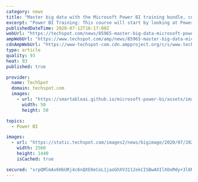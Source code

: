 ```yaml
---
category: news
title: "Master big data with the Microsoft Power BI training bundle, currently 91% off"
excerpt: "Power BI Training: This course will start by looking at Power Query, and how to use this tool to organize and clean our data. If you’ve used Power Query in Excel, then you’ll find it simple ..."
publishedDateTime: 2020-07-12T16:17:00Z
webUrl: "https://techspot.com/news/85965-master-big-data-microsoft-power-bi-training-bundle.html"
ampWebUrl: "https://www.techspot.com/amp/news/85965-master-big-data-microsoft-power-bi-training-bundle.html"
cdnAmpWebUrl: "https://www-techspot-com.cdn.ampproject.org/c/s/www.techspot.com/amp/news/85965-master-big-data-microsoft-power-bi-training-bundle.html"
type: article
quality: 93
heat: 93
published: true

provider:
  name: TechSpot
  domain: techspot.com
  images:
    - url: "https://smartableai.github.io/microsoft-power-bi/assets/images/organizations/techspot.com-50x50.jpg"
      width: 50
      height: 50

topics:
  - Power BI

images:
  - url: "https://static.techspot.com/images2/news/bigimage/2020/07/2020-07-12-image-3.jpg"
    width: 2560
    height: 1440
    isCached: true

secured: "xrpQMlmAx6HbURj4c6nQXE0eCoL1jaoGhXV3112ekCISBwAXIlXOxMdy+3l6N0WQbzOieXbmw00CS87eDiXhykGi5Xt3b/KvUNm3mtTLDEk3CKsyMLKsTRRikjOswJXmklAN4uHkXFxKfxAFxdA/N3jkeDQnYaDNwdjEY1QfLZvSpPNLuHSc6Vfjx725x9OA3NMSCszwFnS9BVYpJWq2D92Z+Ur+PauUE4IyeVT3jlFP2gKnHlUzDGhvzwMkEXM74KoK2HaquHtSDf/GVgCD+ENJLP52Ax4idpJkvjrMc+P0K+xQR2V4JLHTOXMAe+YGIZSBSUsBL0VRvZUeeaqafA==;mt+pUVEgaG8tLKBc05+urA=="
---
```


